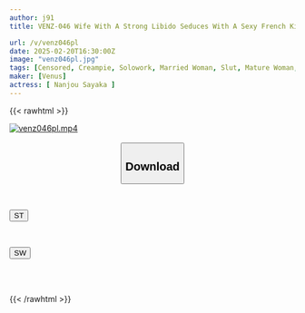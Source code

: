 ```yaml
---
author: j91
title: VENZ-046 Wife With A Strong Libido Seduces With A Sexy French Kiss. A Deep Blowjob With A Drooling Body Leads To A Huge Cock Explosion And A Huge Ejaculation. A Vibrator Masturbation Showcasing Her Open Pussy. She Is Taken To A House Where Her Husband Is Not Around And Has Creampie Sex. Aya Nanjo

url: /v/venz046pl
date: 2025-02-20T16:30:00Z
image: "venz046pl.jpg"
tags: [Censored, Creampie, Solowork, Married Woman, Slut, Mature Woman, Kiss	]
maker: [Venus]
actress: [ Nanjou Sayaka ]
---
```



{{< rawhtml >}}

<div class="video" data-videoid="6aZAzXXeXjTvpo">
    <a href="javascript:;">
        <img src="/v/venz046pl/venz046pl.jpg" width="WIDTH" height="HEIGHT" alt="venz046pl.mp4" loading="lazy">
    </a>
</div>

<script type="text/javascript" src="https://j91.asia/asset/on-demand-st.js"></script>

<br>
  <link rel="stylesheet" href="https://j91.asia/asset/bs5.css">
  
  <center>
  <button class="btn btn-primary" type="button" data-bs-toggle="collapse" data-bs-target=".multi-collapse" aria-expanded="false" aria-controls="multiCollapseExample1 multiCollapseExample2"><h2>Download</h2></button></center>
</p>
<div class="row">
  <div class="col">
    <div class="collapse multi-collapse" id="multiCollapseExample1">
      <div class="card card-body">
	      	      <br>
<div class="buttons">  
<p><a href="/v/venz046pl/st.html" target="_blank"><button class="btn-hover color-3"><i class="fa fa-download"></i> ST</button></a></p></div>
    </div>
  </div>
</div>
  <div class="col">
    <div class="collapse multi-collapse" id="multiCollapseExample2">
      <div class="card card-body">
	      <br>
<div class="buttons">
<p><a href="/v/venz046pl/sw.html" target="_blank"><button class="btn-hover color-2"><i class="fa fa-download"></i> SW</button></a></p></div>
<br><br>
      </div>
    </div>
  </div>
</div>

{{< /rawhtml >}}